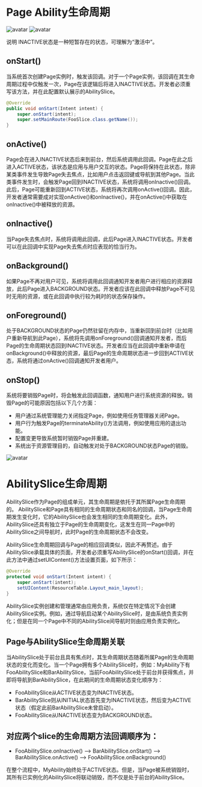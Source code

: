 # Page Ability生命周期
![avatar](/readme_img/19.jpg)
![avatar](/readme_img/20.jpg)

说明
INACTIVE状态是一种短暂存在的状态，可理解为“激活中”。

## onStart()
当系统首次创建Page实例时，触发该回调。对于一个Page实例，该回调在其生命周期过程中仅触发一次，Page在该逻辑后将进入INACTIVE状态。开发者必须重写该方法，并在此配置默认展示的AbilitySlice。
```java
@Override
public void onStart(Intent intent) {
    super.onStart(intent);
    super.setMainRoute(FooSlice.class.getName());
}
```
## onActive()
Page会在进入INACTIVE状态后来到前台，然后系统调用此回调。Page在此之后进入ACTIVE状态，该状态是应用与用户交互的状态。Page将保持在此状态，除非某类事件发生导致Page失去焦点，比如用户点击返回键或导航到其他Page。当此类事件发生时，会触发Page回到INACTIVE状态，系统将调用onInactive()回调。此后，Page可能重新回到ACTIVE状态，系统将再次调用onActive()回调。因此，开发者通常需要成对实现onActive()和onInactive()，并在onActive()中获取在onInactive()中被释放的资源。

## onInactive()
当Page失去焦点时，系统将调用此回调，此后Page进入INACTIVE状态。开发者可以在此回调中实现Page失去焦点时应表现的恰当行为。

## onBackground()
如果Page不再对用户可见，系统将调用此回调通知开发者用户进行相应的资源释放，此后Page进入BACKGROUND状态。开发者应该在此回调中释放Page不可见时无用的资源，或在此回调中执行较为耗时的状态保存操作。

## onForeground()
处于BACKGROUND状态的Page仍然驻留在内存中，当重新回到前台时（比如用户重新导航到此Page），系统将先调用onForeground()回调通知开发者，而后Page的生命周期状态回到INACTIVE状态。开发者应当在此回调中重新申请在onBackground()中释放的资源，最后Page的生命周期状态进一步回到ACTIVE状态，系统将通过onActive()回调通知开发者用户。

## onStop()
系统将要销毁Page时，将会触发此回调函数，通知用户进行系统资源的释放。销毁Page的可能原因包括以下几个方面：

+ 用户通过系统管理能力关闭指定Page，例如使用任务管理器关闭Page。
+ 用户行为触发Page的terminateAbility()方法调用，例如使用应用的退出功能。
+ 配置变更导致系统暂时销毁Page并重建。
+ 系统出于资源管理目的，自动触发对处于BACKGROUND状态Page的销毁。

![avatar](/readme_img/21.jpg)


# AbilitySlice生命周期
AbilitySlice作为Page的组成单元，其生命周期是依托于其所属Page生命周期的。
AbilitySlice和Page具有相同的生命周期状态和同名的回调，当Page生命周期发生变化时，它的AbilitySlice也会发生相同的生命周期变化。此外，AbilitySlice还具有独立于Page的生命周期变化，这发生在同一Page中的AbilitySlice之间导航时，此时Page的生命周期状态不会改变。

AbilitySlice生命周期回调与Page的相应回调类似，因此不再赘述。由于AbilitySlice承载具体的页面，开发者必须重写AbilitySlice的onStart()回调，并在此方法中通过setUIContent()方法设置页面，如下所示：
```java
@Override
protected void onStart(Intent intent) {
    super.onStart(intent);
    setUIContent(ResourceTable.Layout_main_layout);
}
```
AbilitySlice实例创建和管理通常由应用负责，系统仅在特定情况下会创建AbilitySlice实例。例如，通过导航启动某个AbilitySlice时，是由系统负责实例化；但是在同一个Page中不同的AbilitySlice间导航时则由应用负责实例化。

## Page与AbilitySlice生命周期关联
当AbilitySlice处于前台且具有焦点时，其生命周期状态随着所属Page的生命周期状态的变化而变化。当一个Page拥有多个AbilitySlice时，例如：MyAbility下有FooAbilitySlice和BarAbilitySlice，当前FooAbilitySlice处于前台并获得焦点，并即将导航到BarAbilitySlice，在此期间的生命周期状态变化顺序为：
- FooAbilitySlice从ACTIVE状态变为INACTIVE状态。
- BarAbilitySlice则从INITIAL状态首先变为INACTIVE状态，然后变为ACTIVE状态（假定此前BarAbilitySlice未曾启动）。
- FooAbilitySlice从INACTIVE状态变为BACKGROUND状态。

## 对应两个slice的生命周期方法回调顺序为：
+ FooAbilitySlice.onInactive() --> BarAbilitySlice.onStart() --> BarAbilitySlice.onActive() --> FooAbilitySlice.onBackground()

在整个流程中，MyAbility始终处于ACTIVE状态。但是，当Page被系统销毁时，其所有已实例化的AbilitySlice将联动销毁，而不仅是处于前台的AbilitySlice。